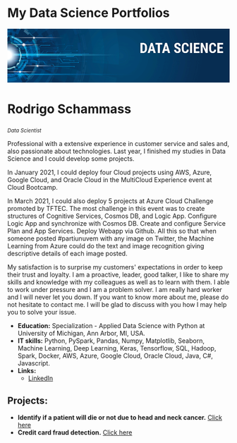 # My Data Science Portfolios

<p align="center">
  <img src="banner_data_science.png" >
</p>

# Rodrigo Schammass
<sub>*Data Scientist*</sub>

Professional with a extensive experience in customer service and sales and, also passionate about technologies. Last year, I finished my studies in Data Science and I could develop some projects. 

In January 2021, I could deploy four Cloud projects using AWS, Azure, Google Cloud, and Oracle Cloud in the MultiCloud Experience event at Cloud Bootcamp.

In March 2021, I could also deploy 5 projects at Azure Cloud Challenge promoted by TFTEC. The most challenge in this event was to create structures of Cognitive Services, Cosmos DB, and Logic App. Configure Logic App and synchronize with Cosmos DB. Create and configure Service Plan and App Services. Deploy Webapp via Github. All this so that when someone posted #partiunuvem with any image on Twitter, the Machine Learning from Azure could do the text and image recognition giving descriptive details of each image posted.

My satisfaction is to surprise my customers' expectations in order to keep their trust and loyalty. I am a proactive, leader, good talker, I like to share my skills and knowledge with my colleagues as well as to learn with them. I able to work under pressure and I am a problem solver. l am really hard worker and I will never let you down. If you want to know more about me, please do not hesitate to contact me. I will be glad to discuss with you how I may help you to solve your issue.

* **Education:** Specialization - Applied Data Science with Python at University of Michigan, Ann Arbor, MI, USA.
* **IT skills:** Python, PySpark, Pandas, Numpy, Matplotlib, Seaborn, Machine Learning, Deep Learning, Keras, Tensorflow, SQL, Hadoop, Spark, Docker, AWS, Azure, Google Cloud, Oracle Cloud, Java, C#, Javascript.
* **Links:**
  * [LinkedIn](https://www.linkedin.com/in/rodrigo-schammass)


## Projects:

* **Identify if a patient will die or not due to head and neck cancer.** [Click here](https://bit.ly/3dgZuKY)
* **Credit card fraud detection.** [Click here](https://bit.ly/3bRGi5O)


